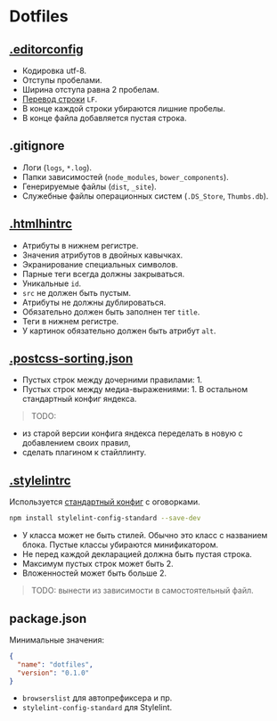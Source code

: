 # Dotfiles

## [.editorconfig](http://EditorConfig.org)
- Кодировка utf-8.
- Отступы пробелами.
- Ширина отступа равна 2 пробелам.
- [Перевод строки](https://ru.wikipedia.org/wiki/%D0%9F%D0%B5%D1%80%D0%B5%D0%B2%D0%BE%D0%B4_%D1%81%D1%82%D1%80%D0%BE%D0%BA%D0%B8) `LF`.
- В конце каждой строки убираются лишние пробелы.
- В конце файла добавляется пустая строка.

## .gitignore
- Логи (`logs`, `*.log`).
- Папки зависимостей (`node_modules`, `bower_components`).
- Генерируемые файлы (`dist`, `_site`).
- Служебные файлы операционных систем (`.DS_Store`, `Thumbs.db`).

## [.htmlhintrc](http://htmlhint.com)
- Атрибуты в нижнем регистре.
- Значения атрибутов в двойных кавычках.
- Экранирование специальных символов.
- Парные теги всегда должны закрываться.
- Уникальные `id`.
- `src` не должен быть пустым.
- Атрибуты не должны дублироваться.
- Обязательно должен быть заполнен тег `title`.
- Теги в нижнем регистре.
- У картинок обязательно должен быть атрибут `alt`.

## [.postcss-sorting.json](https://github.com/lysyi3m/atom-postcss-sorting)
- Пустых строк между дочерними правилами: 1.
- Пустых строк между медиа-выражениями: 1.
В остальном стандартный конфиг яндекса.

> TODO:
- из старой версии конфига яндекса переделать в новую с добавлением своих правил,
- сделать плагином к стайллинту.

## [.stylelintrc](https://stylelint.io)
Используется [стандартный конфиг](https://github.com/stylelint/stylelint-config-standard) с оговорками.
```sh
npm install stylelint-config-standard --save-dev
```
- У класса может не быть стилей. Обычно это класс с названием блока. Пустые классы убираются минификатором.
- Не перед каждой декларацией должна быть пустая строка.
- Максимум пустых строк может быть 2.
- Вложенностей может быть больше 2.

> TODO: вынести из зависимости в самостоятельный файл.

## package.json
Минимальные значения:
```json
{
  "name": "dotfiles",
  "version": "0.1.0"
}
```

- `browserslist` для автопрефиксера и пр.
- `stylelint-config-standard` для Stylelint.
